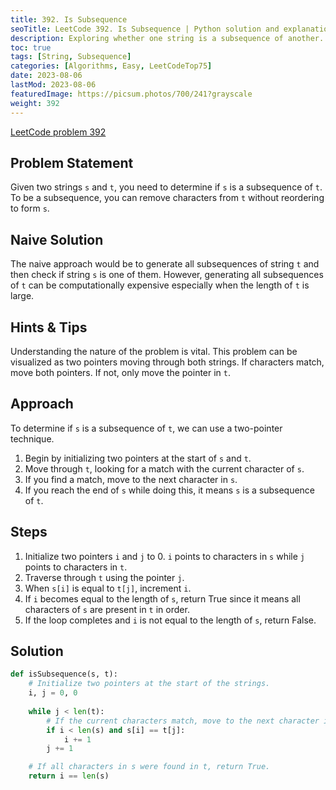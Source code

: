 ```yaml
---
title: 392. Is Subsequence
seoTitle: LeetCode 392. Is Subsequence | Python solution and explanation
description: Exploring whether one string is a subsequence of another.
toc: true
tags: [String, Subsequence]
categories: [Algorithms, Easy, LeetCodeTop75]
date: 2023-08-06
lastMod: 2023-08-06
featuredImage: https://picsum.photos/700/241?grayscale
weight: 392
---
```


[LeetCode problem 392](https://leetcode.com/problems/is-subsequence/)

## Problem Statement

Given two strings `s` and `t`, you need to determine if `s` is a subsequence of `t`. To be a subsequence, you can remove characters from `t` without reordering to form `s`.

## Naive Solution

The naive approach would be to generate all subsequences of string `t` and then check if string `s` is one of them. However, generating all subsequences of `t` can be computationally expensive especially when the length of `t` is large.

## Hints & Tips

Understanding the nature of the problem is vital. This problem can be visualized as two pointers moving through both strings. If characters match, move both pointers. If not, only move the pointer in `t`.

## Approach

To determine if `s` is a subsequence of `t`, we can use a two-pointer technique.

1. Begin by initializing two pointers at the start of `s` and `t`.
2. Move through `t`, looking for a match with the current character of `s`.
3. If you find a match, move to the next character in `s`.
4. If you reach the end of `s` while doing this, it means `s` is a subsequence of `t`.

## Steps

1. Initialize two pointers `i` and `j` to 0. `i` points to characters in `s` while `j` points to characters in `t`.
2. Traverse through `t` using the pointer `j`.
3. When `s[i]` is equal to `t[j]`, increment `i`.
4. If `i` becomes equal to the length of `s`, return True since it means all characters of `s` are present in `t` in order.
5. If the loop completes and `i` is not equal to the length of `s`, return False.

## Solution

```python
def isSubsequence(s, t):
    # Initialize two pointers at the start of the strings.
    i, j = 0, 0
    
    while j < len(t):
        # If the current characters match, move to the next character in s.
        if i < len(s) and s[i] == t[j]:
            i += 1
        j += 1

    # If all characters in s were found in t, return True.
    return i == len(s)
```
